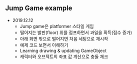 ## Jump Game example

- 2019.12.12
  - Jump game은 platformer 스타일 게임
  - 떨어지는 발판(floor) 위를 점프하면서 과일을 획득(점수 증가)
  - 아래 화면 밖으로 떨어지면 처음 세팅으로 재시작
  - 예제 코드 보면서 이해하기
  - Learning drawing & updating GameObject
  - 캐릭터와 오브젝트의 좌표 값 계산으로 충돌 체크
